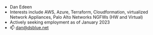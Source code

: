- Dan Edeen
- Interests include AWS, Azure, Terraform, Cloudformation, virtualized Network Appliances, Palo Alto Networks NGFWs (HW and Virtual)
- Actively seeking employment as of January 2023
- 📫 dan@dsblue.net

<!---
dedeen/dedeen is a ✨ special ✨ repository because its `README.md` (this file) appears on your GitHub profile.
You can click the Preview link to take a look at your changes.
--->
